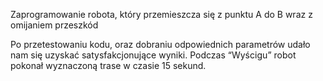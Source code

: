 Zaprogramowanie robota, który przemieszcza się z punktu A do B wraz z omijaniem przeszkód

Po przetestowaniu kodu, oraz dobraniu odpowiednich parametrów udało nam się uzyskać satysfakcjonujące wyniki. 
Podczas “Wyścigu” robot pokonał wyznaczoną trase w czasie 15 sekund.
